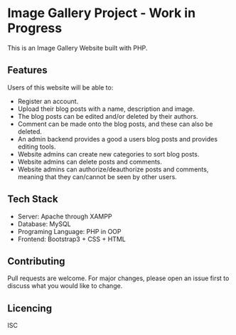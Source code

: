 # Image Gallery Project - Work in Progress

This is an Image Gallery Website built with PHP.

## Features

Users of this website will be able to:
- Register an account.
- Upload their blog posts with a name, description and image.
- The blog posts can be edited and/or deleted by their authors.
- Comment can be made onto the blog posts, and these can also be deleted.
- An admin backend provides a good a users blog posts and provides editing tools.
- Website admins can create new categories to sort blog posts.
- Website admins can delete posts and comments.
- Website admins can authorize/deauthorize posts and comments, meaning that they can/cannot be seen by other users.

## Tech Stack

- Server: Apache through XAMPP
- Database: MySQL
- Programing Language: PHP in OOP
- Frontend: Bootstrap3 + CSS + HTML

## Contributing
Pull requests are welcome. For major changes, please open an issue first to discuss what you would like to change.

## Licencing
ISC
